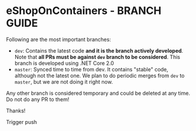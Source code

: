 # eShopOnContainers - BRANCH GUIDE

Following are the most important branches:

- `dev`: Contains the latest code **and it is the branch actively developed**. Note that **all PRs must be against `dev` branch to be considered**. This branch is developed using .NET Core 2.0
- `master`: Synced time to time from dev. It contains "stable" code, although not the latest one. We plan to do periodic merges from `dev` to `master`, but we are not doing it right now.

Any other branch is considered temporary and could be deleted at any time. Do not do any PR to them!

Thanks!

Trigger push
